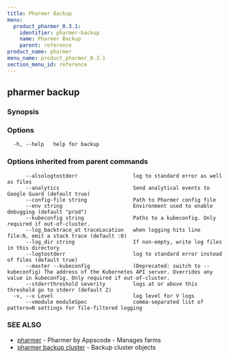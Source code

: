 ```yaml
---
title: Pharmer Backup
menu:
  product_pharmer_0.3.1:
    identifier: pharmer-backup
    name: Pharmer Backup
    parent: reference
product_name: pharmer
menu_name: product_pharmer_0.3.1
section_menu_id: reference
---
```


## pharmer backup



### Synopsis



### Options

```
  -h, --help   help for backup
```

### Options inherited from parent commands

```
      --alsologtostderr                  log to standard error as well as files
      --analytics                        Send analytical events to Google Guard (default true)
      --config-file string               Path to Pharmer config file
      --env string                       Environment used to enable debugging (default "prod")
      --kubeconfig string                Paths to a kubeconfig. Only required if out-of-cluster.
      --log_backtrace_at traceLocation   when logging hits line file:N, emit a stack trace (default :0)
      --log_dir string                   If non-empty, write log files in this directory
      --logtostderr                      log to standard error instead of files (default true)
      --master --kubeconfig              (Deprecated: switch to --kubeconfig) The address of the Kubernetes API server. Overrides any value in kubeconfig. Only required if out-of-cluster.
      --stderrthreshold severity         logs at or above this threshold go to stderr (default 2)
  -v, --v Level                          log level for V logs
      --vmodule moduleSpec               comma-separated list of pattern=N settings for file-filtered logging
```

### SEE ALSO

* [pharmer](/products/pharmer/0.3.1/reference/pharmer)	 - Pharmer by Appscode - Manages farms
* [pharmer backup cluster](/products/pharmer/0.3.1/reference/pharmer_backup_cluster)	 - Backup cluster objects

